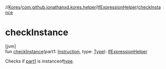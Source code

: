 //[Kores](../../../index.md)/[com.github.jonathanxd.kores.helper](../index.md)/[IfExpressionHelper](index.md)/[checkInstance](check-instance.md)

# checkInstance

[jvm]\
fun [checkInstance](check-instance.md)(part1: [Instruction](../../com.github.jonathanxd.kores/-instruction/index.md), type: [Type](https://docs.oracle.com/javase/8/docs/api/java/lang/reflect/Type.html)): [IfExpressionHelper](index.md)

Checks if [part1](check-instance.md) is instanceof[type](check-instance.md).
